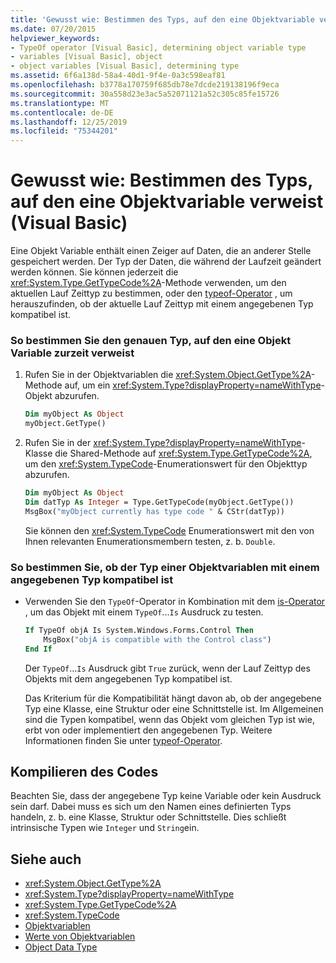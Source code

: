 ```yaml
---
title: 'Gewusst wie: Bestimmen des Typs, auf den eine Objektvariable verweist'
ms.date: 07/20/2015
helpviewer_keywords:
- TypeOf operator [Visual Basic], determining object variable type
- variables [Visual Basic], object
- object variables [Visual Basic], determining type
ms.assetid: 6f6a138d-58a4-40d1-9f4e-0a3c598eaf81
ms.openlocfilehash: b3778a170759f685db78e7dcde219138196f9eca
ms.sourcegitcommit: 30a558d23e3ac5a52071121a52c305c85fe15726
ms.translationtype: MT
ms.contentlocale: de-DE
ms.lasthandoff: 12/25/2019
ms.locfileid: "75344201"
---
```

# <a name="how-to-determine-what-type-an-object-variable-refers-to-visual-basic"></a>Gewusst wie: Bestimmen des Typs, auf den eine Objektvariable verweist (Visual Basic)

Eine Objekt Variable enthält einen Zeiger auf Daten, die an anderer Stelle gespeichert werden. Der Typ der Daten, die während der Laufzeit geändert werden können. Sie können jederzeit die <xref:System.Type.GetTypeCode%2A>-Methode verwenden, um den aktuellen Lauf Zeittyp zu bestimmen, oder den [typeof-Operator](../../../../visual-basic/language-reference/operators/typeof-operator.md) , um herauszufinden, ob der aktuelle Lauf Zeittyp mit einem angegebenen Typ kompatibel ist.

### <a name="to-determine-the-exact-type-an-object-variable-currently-refers-to"></a>So bestimmen Sie den genauen Typ, auf den eine Objekt Variable zurzeit verweist

1. Rufen Sie in der Objektvariablen die <xref:System.Object.GetType%2A>-Methode auf, um ein <xref:System.Type?displayProperty=nameWithType>-Objekt abzurufen.

    ```vb
    Dim myObject As Object
    myObject.GetType()
    ```

2. Rufen Sie in der <xref:System.Type?displayProperty=nameWithType>-Klasse die Shared-Methode auf <xref:System.Type.GetTypeCode%2A>, um den <xref:System.TypeCode>-Enumerationswert für den Objekttyp abzurufen.

    ```vb
    Dim myObject As Object
    Dim datTyp As Integer = Type.GetTypeCode(myObject.GetType())
    MsgBox("myObject currently has type code " & CStr(datTyp))
    ```

    Sie können den <xref:System.TypeCode> Enumerationswert mit den von Ihnen relevanten Enumerationsmembern testen, z. b. `Double`.

### <a name="to-determine-whether-an-object-variables-type-is-compatible-with-a-specified-type"></a>So bestimmen Sie, ob der Typ einer Objektvariablen mit einem angegebenen Typ kompatibel ist

- Verwenden Sie den `TypeOf`-Operator in Kombination mit dem [is-Operator](../../../../visual-basic/language-reference/operators/is-operator.md) , um das Objekt mit einem `TypeOf`...`Is` Ausdruck zu testen.

    ```vb
    If TypeOf objA Is System.Windows.Forms.Control Then
        MsgBox("objA is compatible with the Control class")
    End If
    ```

    Der `TypeOf`...`Is` Ausdruck gibt `True` zurück, wenn der Lauf Zeittyp des Objekts mit dem angegebenen Typ kompatibel ist.

    Das Kriterium für die Kompatibilität hängt davon ab, ob der angegebene Typ eine Klasse, eine Struktur oder eine Schnittstelle ist. Im Allgemeinen sind die Typen kompatibel, wenn das Objekt vom gleichen Typ ist wie, erbt von oder implementiert den angegebenen Typ. Weitere Informationen finden Sie unter [typeof-Operator](../../../../visual-basic/language-reference/operators/typeof-operator.md).

## <a name="compile-the-code"></a>Kompilieren des Codes

Beachten Sie, dass der angegebene Typ keine Variable oder kein Ausdruck sein darf. Dabei muss es sich um den Namen eines definierten Typs handeln, z. b. eine Klasse, Struktur oder Schnittstelle. Dies schließt intrinsische Typen wie `Integer` und `String`ein.

## <a name="see-also"></a>Siehe auch

- <xref:System.Object.GetType%2A>
- <xref:System.Type?displayProperty=nameWithType>
- <xref:System.Type.GetTypeCode%2A>
- <xref:System.TypeCode>
- [Objektvariablen](../../../../visual-basic/programming-guide/language-features/variables/object-variables.md)
- [Werte von Objektvariablen](../../../../visual-basic/programming-guide/language-features/variables/object-variable-values.md)
- [Object Data Type](../../../../visual-basic/language-reference/data-types/object-data-type.md)
